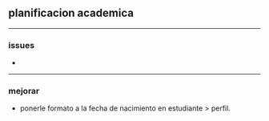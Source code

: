 ## planificacion academica
---
### issues
- 

---

### mejorar
- ponerle formato a la fecha de nacimiento en estudiante > perfil.
